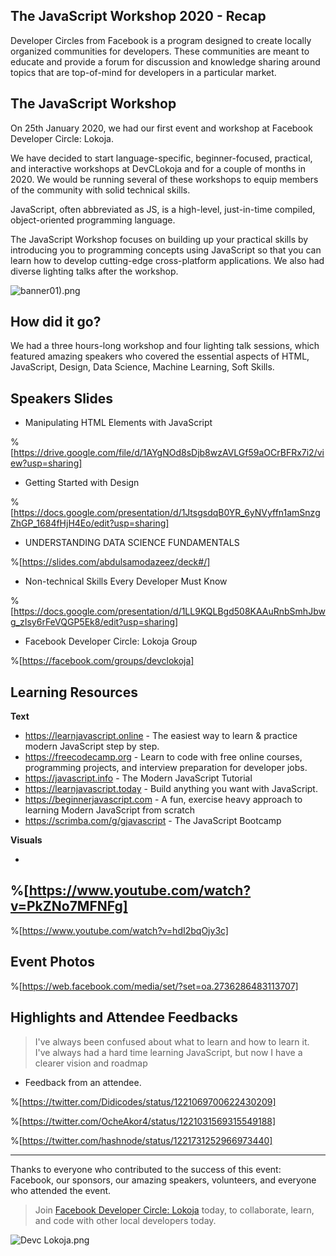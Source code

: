 ## The JavaScript Workshop 2020 - Recap

Developer Circles from Facebook is a program designed to create locally organized communities for developers. These communities are meant to educate and provide a forum for discussion and knowledge sharing around topics that are top-of-mind for developers in a particular market. 

## The JavaScript Workshop

On 25th January 2020, we had our first event and workshop at Facebook Developer Circle: Lokoja.

We have decided to start language-specific, beginner-focused, practical, and interactive workshops at DevCLokoja and for a couple of months in 2020. We would be running several of these workshops to equip members of the community with solid technical skills.

JavaScript, often abbreviated as JS, is a high-level, just-in-time compiled, object-oriented programming language.

The JavaScript Workshop focuses on building up your practical skills by introducing you to programming concepts using JavaScript so that you can learn how to develop cutting-edge cross-platform applications. We also had diverse lighting talks after the workshop.

![banner01).png](https://cdn.hashnode.com/res/hashnode/image/upload/v1580213716812/v1Bg_UQbf.png)

## How did it go?

We had a three hours-long workshop and four lighting talk sessions, which featured amazing speakers who covered the essential aspects of HTML, JavaScript, Design, Data Science, Machine Learning, Soft Skills.

## Speakers Slides

- Manipulating HTML Elements with JavaScript

%[https://drive.google.com/file/d/1AYgNOd8sDjb8wzAVLGf59aOCrBFRx7i2/view?usp=sharing]

- Getting Started with Design

%[https://docs.google.com/presentation/d/1JtsgsdqB0YR_6yNVyffn1amSnzgZhGP_1684fHjH4Eo/edit?usp=sharing]

- UNDERSTANDING DATA SCIENCE FUNDAMENTALS

%[https://slides.com/abdulsamodazeez/deck#/]

- Non-technical Skills Every Developer Must Know

%[https://docs.google.com/presentation/d/1LL9KQLBgd508KAAuRnbSmhJbwg_zIsy6rFeVQGP5Ek8/edit?usp=sharing]

- Facebook Developer Circle: Lokoja Group

%[https://facebook.com/groups/devclokoja]

## Learning Resources

**Text**

- https://learnjavascript.online - The easiest way to learn & practice modern JavaScript step by step.
- https://freecodecamp.org - Learn to code with free online courses, programming projects, and interview preparation for developer jobs.
- https://javascript.info - The Modern JavaScript Tutorial
- https://learnjavascript.today - Build anything you want with JavaScript.
- https://beginnerjavascript.com - A fun, exercise heavy approach to learning Modern JavaScript from scratch
- https://scrimba.com/g/gjavascript - The JavaScript Bootcamp

**Visuals**

- 
%[https://www.youtube.com/watch?v=PkZNo7MFNFg]
- 
%[https://www.youtube.com/watch?v=hdI2bqOjy3c]

## Event Photos

%[https://web.facebook.com/media/set/?set=oa.2736286483113707]

## Highlights and Attendee Feedbacks

> I've always been confused about what to learn and how to learn it. I've always had a hard time learning JavaScript, but now I have a clearer vision and roadmap
- Feedback from an attendee.

%[https://twitter.com/Didicodes/status/1221069700622430209]

%[https://twitter.com/OcheAkor4/status/1221031569315549188]

%[https://twitter.com/hashnode/status/1221731252966973440]

---

Thanks to everyone who contributed to the success of this event: Facebook, our sponsors, our amazing speakers, volunteers, and everyone who attended the event.

> Join [Facebook Developer Circle: Lokoja](https://web.facebook.com/groups/devclokoja/) today, to collaborate, learn, and code with other local developers today.

![Devc Lokoja.png](https://cdn.hashnode.com/res/hashnode/image/upload/v1567400586419/fC9LKdWOM.png)